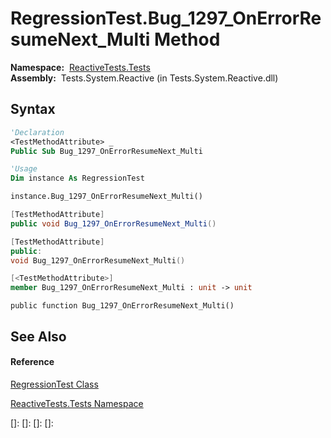 # RegressionTest.Bug\_1297\_OnErrorResumeNext\_Multi Method

**Namespace:**  [ReactiveTests.Tests](ReactiveTests.Tests\ReactiveTests.Tests.md)  
**Assembly:**  Tests.System.Reactive (in Tests.System.Reactive.dll)

## Syntax

```vb
'Declaration
<TestMethodAttribute> _
Public Sub Bug_1297_OnErrorResumeNext_Multi
```

```vb
'Usage
Dim instance As RegressionTest

instance.Bug_1297_OnErrorResumeNext_Multi()
```

```csharp
[TestMethodAttribute]
public void Bug_1297_OnErrorResumeNext_Multi()
```

```c++
[TestMethodAttribute]
public:
void Bug_1297_OnErrorResumeNext_Multi()
```

```fsharp
[<TestMethodAttribute>]
member Bug_1297_OnErrorResumeNext_Multi : unit -> unit 
```

```jscript
public function Bug_1297_OnErrorResumeNext_Multi()
```

## See Also

#### Reference

[RegressionTest Class](RegressionTest\RegressionTest.md)

[ReactiveTests.Tests Namespace](ReactiveTests.Tests\ReactiveTests.Tests.md)

[]: 
[]: 
[]: 
[]: 